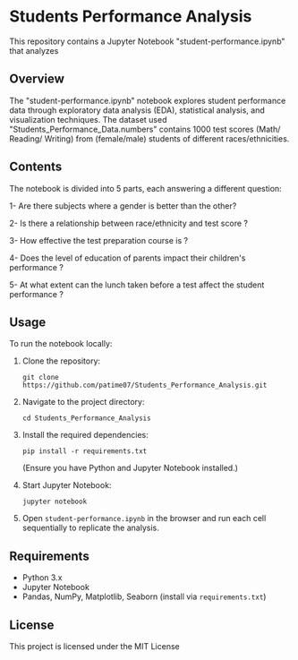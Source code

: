 # Students Performance Analysis

This repository contains a Jupyter Notebook "student-performance.ipynb" that analyzes 

## Overview

The "student-performance.ipynb" notebook explores student performance data through exploratory data analysis (EDA), statistical analysis, and visualization techniques. The dataset used "Students_Performance_Data.numbers" contains 1000 test scores (Math/ Reading/ Writing) from (female/male) students of different races/ethnicities. 

## Contents

The notebook is divided into 5 parts, each answering a different question: 

1- Are there subjects where a gender is better than the other?

2- Is there a relationship between race/ethnicity and test score ?

3- How effective the test preparation course is ?

4- Does the level of education of parents impact their children's performance ?

5- At what extent can the lunch taken before a test affect the student performance ?

## Usage

To run the notebook locally:

1. Clone the repository:
   ```
   git clone https://github.com/patime07/Students_Performance_Analysis.git
   ```
2. Navigate to the project directory:
   ```
   cd Students_Performance_Analysis
   ```
3. Install the required dependencies:
   ```
   pip install -r requirements.txt
   ```
   (Ensure you have Python and Jupyter Notebook installed.)

4. Start Jupyter Notebook:
   ```
   jupyter notebook
   ```
5. Open `student-performance.ipynb` in the browser and run each cell sequentially to replicate the analysis.

## Requirements

- Python 3.x
- Jupyter Notebook
- Pandas, NumPy, Matplotlib, Seaborn (install via `requirements.txt`)

## License

This project is licensed under the MIT License

